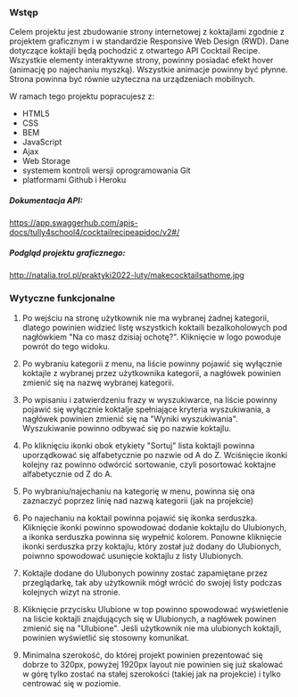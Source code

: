 ### Wstęp

Celem projektu jest zbudowanie strony internetowej z koktajlami zgodnie z projektem graficznym i w standardzie Responsive Web Design (RWD).
Dane dotyczące koktajli będą pochodzić z otwartego API Cocktail Recipe. Wszystkie elementy interaktywne strony, powinny posiadać efekt hover (animację po najechaniu myszką). Wszystkie animacje powinny być płynne. Strona powinna być równie użyteczna na urządzeniach mobilnych.

W ramach tego projektu popracujesz z:

- HTML5
- CSS
- BEM
- JavaScript
- Ajax
- Web Storage
- systemem kontroli wersji oprogramowania Git
- platformami Github i Heroku

##### Dokumentacja API:

https://app.swaggerhub.com/apis-docs/tully4school4/cocktailrecipeapidoc/v2#/

##### Podgląd projektu graficznego:

http://natalia.trol.pl/praktyki2022-luty/makecocktailsathome.jpg

### Wytyczne funkcjonalne

1. Po wejściu na stronę użytkownik nie ma wybranej żadnej kategorii, dlatego powinien widzieć listę wszystkich koktaili bezalkoholowych pod nagłówkiem "Na co masz dzisiaj ochotę?". Kliknięcie w logo powoduje powrót do tego widoku.

2. Po wybraniu kategorii z menu, na liście powinny pojawić się wyłącznie koktajle z wybranej przez użytkownika kategorii, a nagłówek powinien zmienić się na nazwę wybranej kategorii.

3. Po wpisaniu i zatwierdzeniu frazy w wyszukiwarce, na liście powinny pojawić się wyłącznie koktalje spełniające kryteria wyszukiwania, a nagłówek powinien zmienić się na "Wyniki wyszukiwania". Wyszukiwanie powinno odbywać się po nazwie koktajlu.

4. Po kliknięciu ikonki obok etykiety "Sortuj" lista koktajli powinna uporządkować się alfabetycznie po nazwie od A do Z. Wciśnięcie ikonki kolejny raz powinno odwórcić sortowanie, czyli posortować koktajne alfabetycznie od Z do A.

5. Po wybraniu/najechaniu na kategorię w menu, powinna się ona zaznaczyć poprzez linię nad nazwą kategorii (jak na projekcie)

6. Po najechaniu na koktail powinna pojawić się ikonka serduszka. Kliknięcie ikonki powinno spowodować dodanie koktajlu do Ulubionych, a ikonka serduszka powinna się wypełnić kolorem. Ponowne kliknięcie ikonki serduszka przy koktajlu, który został już dodany do Ulubionych, poiwnno spowodować usunięcie koktajlu z listy Ulubionych.

7. Koktajle dodane do Ulubonych powinny zostać zapamiętane przez przeglądarkę, tak aby użytkownik mógł wrócić do swojej listy podczas kolejnych wizyt na stronie.

8. Kliknięcie przycisku Ulubione w top powinno spowodować wyświetlenie na liście koktajli znajdujących się w Ulubionych, a nagłówek powinen zmienić się na "Ulubione". Jeśli użytkownik nie ma ulubionych koktajli, powinien wyświetlić się stosowny komunikat.

9. Minimalna szerokość, do której projekt powinien prezentować się dobrze to 320px, powyżej 1920px layout nie powinien się już skalować w górę tylko zostać na stałej szerokości (takiej jak na projekcie) i tylko centrować się w poziomie.